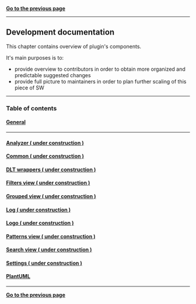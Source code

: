 [**Go to the previous page**](../../README.md)

----

## Development documentation

This chapter contains overview of plugin's components. 

It's main purposes is to:
- provide overview to contributors in order to obtain more organized and predictable suggested changes
- provide full picture to maintainers in order to plan further scaling of this piece of SW


----

### Table of contents

#### [General](../../dltmessageanalyzerplugin/src/doc/doc.md)
----
#### [Analyzer ( under construction )](../../dltmessageanalyzerplugin/src/analyzer/doc/doc.md)
#### [Common ( under construction )](../../dltmessageanalyzerplugin/src/common/doc/doc.md)
#### [DLT wrappers ( under construction )](../../dltmessageanalyzerplugin/src/dltWrappers/doc/doc.md)
#### [Filters view ( under construction )](../../dltmessageanalyzerplugin/src/filtersView/doc/doc.md)
#### [Grouped view ( under construction )](../../dltmessageanalyzerplugin/src/groupedView/doc/doc.md)
#### [Log ( under construction )](../../dltmessageanalyzerplugin/src/log/doc/doc.md)
#### [Logo ( under construction )](../../dltmessageanalyzerplugin/src/logo/doc/doc.md)
#### [Patterns view ( under construction )](../../dltmessageanalyzerplugin/src/patternsView/doc/doc.md)
#### [Search view ( under construction )](../../dltmessageanalyzerplugin/src/searchView/doc/doc.md)
#### [Settings ( under construction )](../../dltmessageanalyzerplugin/src/settings/doc/doc.md)
#### [PlantUML](../../dltmessageanalyzerplugin/src/plant_uml/doc/doc.md)

----

[**Go to the previous page**](../../README.md)